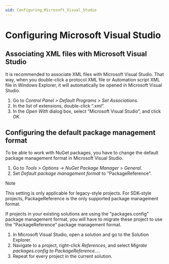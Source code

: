 ```yaml
---
uid: Configuring_Microsoft_Visual_Studio
---
```


# Configuring Microsoft Visual Studio

## Associating XML files with Microsoft Visual Studio

It is recommended to associate XML files with Microsoft Visual Studio. That way, when you double-click a protocol XML file or Automation script XML file in Windows Explorer, it will automatically be opened in Microsoft Visual Studio.

1. Go to *Control Panel \> Default Programs \> Set Associations*.
1. In the list of extensions, double-click “.xml”.
1. In the *Open With* dialog box, select “Microsoft Visual Studio”, and click *OK*.

## Configuring the default package management format

To be able to work with NuGet packages, you have to change the default package management format in Microsoft Visual Studio.

1. Go to *Tools > Options -> NuGet Package Manager > General*.
1. Set *Default package management format* to "PackageReference".

> [!NOTE]
> This setting is only applicable for legacy-style projects. For SDK-style projects, PackageReference is the only supported package management format.

If projects in your existing solutions are using the "packages.config" package management format, you will have to migrate these project to use the "PackageReference" package management format.

1. In Microsoft Visual Studio, open a solution and go to the Solution Explorer.
1. Navigate to a project, right-click *References*, and select *Migrate packages.config to PackageReference...*.
1. Repeat for every project in the current solution.
